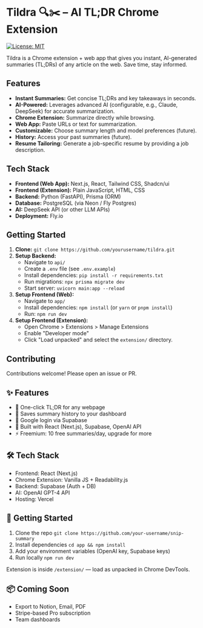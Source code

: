 # Tildra 🔍✂️ – AI TL;DR Chrome Extension

[![License: MIT](https://img.shields.io/badge/License-MIT-yellow.svg)](https://opensource.org/licenses/MIT)

Tildra is a Chrome extension + web app that gives you instant, AI-generated summaries (TL;DRs) of any article on the web. Save time, stay informed.

## Features

*   **Instant Summaries:** Get concise TL;DRs and key takeaways in seconds.
*   **AI-Powered:** Leverages advanced AI (configurable, e.g., Claude, DeepSeek) for accurate summarization.
*   **Chrome Extension:** Summarize directly while browsing.
*   **Web App:** Paste URLs or text for summarization.
*   **Customizable:** Choose summary length and model preferences (future).
*   **History:** Access your past summaries (future).
*   **Resume Tailoring:** Generate a job-specific resume by providing a job description.

## Tech Stack

*   **Frontend (Web App):** Next.js, React, Tailwind CSS, Shadcn/ui
*   **Frontend (Extension):** Plain JavaScript, HTML, CSS
*   **Backend:** Python (FastAPI), Prisma (ORM)
*   **Database:** PostgreSQL (via Neon / Fly Postgres)
*   **AI:** DeepSeek API (or other LLM APIs)
*   **Deployment:** Fly.io

## Getting Started

1.  **Clone:** `git clone https://github.com/yourusername/tildra.git`
2.  **Setup Backend:**
    *   Navigate to `api/`
    *   Create a `.env` file (see `.env.example`)
    *   Install dependencies: `pip install -r requirements.txt`
    *   Run migrations: `npx prisma migrate dev`
    *   Start server: `uvicorn main:app --reload`
3.  **Setup Frontend (Web):**
    *   Navigate to `app/`
    *   Install dependencies: `npm install` (or `yarn` or `pnpm install`)
    *   Run: `npm run dev`
4.  **Setup Frontend (Extension):**
    *   Open Chrome > Extensions > Manage Extensions
    *   Enable "Developer mode"
    *   Click "Load unpacked" and select the `extension/` directory.

## Contributing

Contributions welcome! Please open an issue or PR.

## ✨ Features
- 🧠 One-click TL;DR for any webpage
- 📌 Saves summary history to your dashboard
- 🔐 Google login via Supabase
- 🚀 Built with React (Next.js), Supabase, OpenAI API
- ⚡️ Freemium: 10 free summaries/day, upgrade for more

## 🛠 Tech Stack
- Frontend: React (Next.js)
- Chrome Extension: Vanilla JS + Readability.js
- Backend: Supabase (Auth + DB)
- AI: OpenAI GPT-4 API
- Hosting: Vercel

## 🧪 Getting Started
1. Clone the repo
   `git clone https://github.com/your-username/snip-summary`
2. Install dependencies
   `cd app && npm install`
3. Add your environment variables (OpenAI key, Supabase keys)
4. Run locally
   `npm run dev`

Extension is inside `/extension/` — load as unpacked in Chrome DevTools.

## 📦 Coming Soon
- Export to Notion, Email, PDF
- Stripe-based Pro subscription
- Team dashboards
